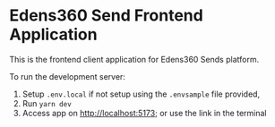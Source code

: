 # Edens360 Send Frontend Application

This is the frontend client application for Edens360 Sends platform.

To run the development server:

1. Setup `.env.local` if not setup using the `.envsample` file provided,
2. Run `yarn dev`
3. Access app on [http://localhost:5173](http://localhost:5173); or use the link in the terminal